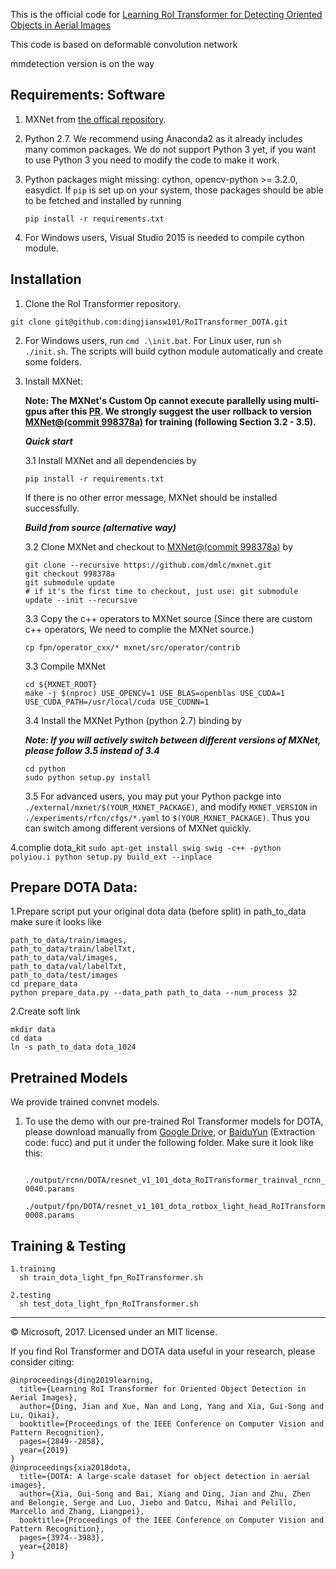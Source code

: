 This is the official code for [Learning RoI Transformer for Detecting Oriented Objects in Aerial Images](https://arxiv.org/abs/1812.00155)

This code is based on deformable convolution network

mmdetection version is on the way

## Requirements: Software

1. MXNet from [the offical repository](https://github.com/dmlc/mxnet).

2. Python 2.7. We recommend using Anaconda2 as it already includes many common packages. We do not support Python 3 yet, if you want to use Python 3 you need to modify the code to make it work.

3. Python packages might missing: cython, opencv-python >= 3.2.0, easydict. If `pip` is set up on your system, those packages should be able to be fetched and installed by running
	```
	pip install -r requirements.txt
	```
4. For Windows users, Visual Studio 2015 is needed to compile cython module.

## Installation

1. Clone the RoI Transformer repository.
```
git clone git@github.com:dingjiansw101/RoITransformer_DOTA.git
```

2. For Windows users, run ``cmd .\init.bat``. For Linux user, run `sh ./init.sh`. The scripts will build cython module automatically and create some folders.

3. Install MXNet:

	**Note: The MXNet's Custom Op cannot execute parallelly using multi-gpus after this [PR](https://github.com/apache/incubator-mxnet/pull/6928). We strongly suggest the user rollback to version [MXNet@(commit 998378a)](https://github.com/dmlc/mxnet/tree/998378a) for training (following Section 3.2 - 3.5).**

	***Quick start***

	3.1 Install MXNet and all dependencies by
	```
	pip install -r requirements.txt
	```
	If there is no other error message, MXNet should be installed successfully.

	***Build from source (alternative way)***

	3.2 Clone MXNet and checkout to [MXNet@(commit 998378a)](https://github.com/dmlc/mxnet/tree/998378a) by
	```
	git clone --recursive https://github.com/dmlc/mxnet.git
	git checkout 998378a
	git submodule update
	# if it's the first time to checkout, just use: git submodule update --init --recursive
	```
	3.3 Copy the c++ operators to MXNet source (Since there are custom c++ operators, We need to complie the MXNet source.)
	```
	cp fpn/operator_cxx/* mxnet/src/operator/contrib
	```
	3.3 Compile MXNet
	```
	cd ${MXNET_ROOT}
	make -j $(nproc) USE_OPENCV=1 USE_BLAS=openblas USE_CUDA=1 USE_CUDA_PATH=/usr/local/cuda USE_CUDNN=1
	```
	3.4 Install the MXNet Python (python 2.7) binding by

	***Note: If you will actively switch between different versions of MXNet, please follow 3.5 instead of 3.4***
	```
	cd python
	sudo python setup.py install
	```
	3.5 For advanced users, you may put your Python packge into `./external/mxnet/$(YOUR_MXNET_PACKAGE)`, and modify `MXNET_VERSION` in `./experiments/rfcn/cfgs/*.yaml` to `$(YOUR_MXNET_PACKAGE)`. Thus you can switch among different versions of MXNet quickly.

4.complie dota_kit
    ```
    sudo apt-get install swig
    swig -c++ -python polyiou.i
    python setup.py build_ext --inplace
    ```

## Prepare DOTA Data:

1.Prepare script
   put your original dota data (before split) in path_to_data
   make sure it looks like
   ```
   path_to_data/train/images,
   path_to_data/train/labelTxt,
   path_to_data/val/images,
   path_to_data/val/labelTxt,
   path_to_data/test/images
   cd prepare_data
   python prepare_data.py --data_path path_to_data --num_process 32
   ```
2.Create soft link
   ```
   mkdir data
   cd data
   ln -s path_to_data dota_1024
   ```

## Pretrained Models

We provide trained convnet models.

1. To use the demo with our pre-trained RoI Transformer models for DOTA, please download manually from [Google Drive](https://drive.google.com/drive/folders/1kUBsH2v5DK6QjqDoMmyx16bW7gUlEgn1?usp=sharing), or [BaiduYun](https://pan.baidu.com/s/14KBADK41S5hOO8NQVQlbWA) (Extraction code: fucc)
 and put it under the following folder.
    Make sure it look like this:
    ```
        ./output/rcnn/DOTA/resnet_v1_101_dota_RoITransformer_trainval_rcnn_end2end/train/rcnn_dota-0040.params
        ./output/fpn/DOTA/resnet_v1_101_dota_rotbox_light_head_RoITransformer_trainval_fpn_end2end/train/fpn_DOTA_oriented-0008.params
    ```
## Training & Testing
```
1.training
  sh train_dota_light_fpn_RoITransformer.sh

2.testing
  sh test_dota_light_fpn_RoITransformer.sh
```


---------------------------------------------------

© Microsoft, 2017. Licensed under an MIT license.


If you find RoI Transformer and DOTA data useful in your research, please consider citing:
```
@inproceedings{ding2019learning,
  title={Learning RoI Transformer for Oriented Object Detection in Aerial Images},
  author={Ding, Jian and Xue, Nan and Long, Yang and Xia, Gui-Song and Lu, Qikai},
  booktitle={Proceedings of the IEEE Conference on Computer Vision and Pattern Recognition},
  pages={2849--2858},
  year={2019}
}
@inproceedings{xia2018dota,
  title={DOTA: A large-scale dataset for object detection in aerial images},
  author={Xia, Gui-Song and Bai, Xiang and Ding, Jian and Zhu, Zhen and Belongie, Serge and Luo, Jiebo and Datcu, Mihai and Pelillo, Marcello and Zhang, Liangpei},
  booktitle={Proceedings of the IEEE Conference on Computer Vision and Pattern Recognition},
  pages={3974--3983},
  year={2018}
}
```

